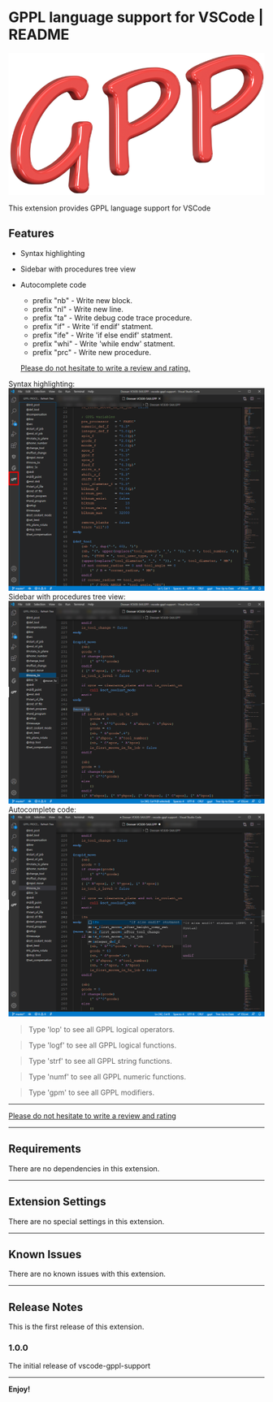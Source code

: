 # GPPL language support for VSCode | README

![Logo](images/logo.png)

This extension provides GPPL language support for VSCode

## Features

* Syntax highlighting
* Sidebar with procedures tree view
* Autocomplete code
  * prefix "nb" - Write new block.
  * prefix "nl" - Write new line.
  * prefix "ta" - Write debug code trace procedure.
  * prefix "if" - Write 'if endif' statment.
  * prefix "ife" - Write 'if else endif' statment.
  * prefix "whi" - Write 'while endw' statment.
  * prefix "prc" - Write new procedure.

  [Please do not hesitate to write a review and rating.](https://marketplace.visualstudio.com/items?itemName=anzory.vscode-gppl-support&ssr=false#review-details)

Syntax highlighting:
![Syntax highlighting](images/syntax-highlighting.png)
Sidebar with procedures tree view:
![Sidebar with procedure tree view](images/tree-view.png)
Autocomplete code:
![Autocomplete code](images/autocomplete-code.png)

> Type 'lop' to see all GPPL logical operators.

> Type 'logf' to see all GPPL logical functions.

> Type 'strf' to see all GPPL string functions.

> Type 'numf' to see all GPPL numeric functions.

> Type 'gpm' to see all GPPL modifiers.

-----------------------------------------------------------------------------------------------------------

[Please do not hesitate to write a review and rating](https://marketplace.visualstudio.com/items?itemName=anzory.vscode-gppl-support&ssr=false#review-details)

-----------------------------------------------------------------------------------------------------------
## Requirements

There are no dependencies in this extension.

-----------------------------------------------------------------------------------------------------------
## Extension Settings

There are no special settings in this extension.

-----------------------------------------------------------------------------------------------------------
## Known Issues

There are no known issues with this extension.

-----------------------------------------------------------------------------------------------------------
## Release Notes

This is the first release of this extension.

### 1.0.0

The initial release of vscode-gppl-support



-----------------------------------------------------------------------------------------------------------


**Enjoy!**

